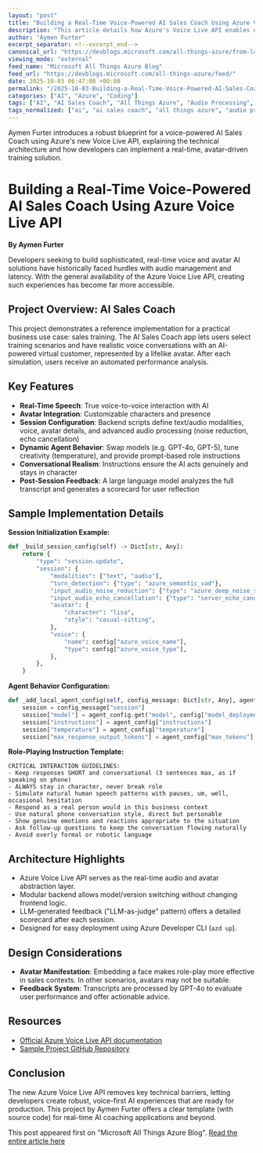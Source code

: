 ```yaml
---
layout: "post"
title: "Building a Real-Time Voice-Powered AI Sales Coach Using Azure Voice Live API"
description: "This article details how Azure's Voice Live API enables developers to create advanced, real-time voice and avatar AI applications, illustrated by the AI Sales Coach demo. It provides actionable technical guidance for configuring audio, avatars, and agent intelligence, and shares architecture and feedback strategies for production-grade voice AI solutions."
author: "Aymen Furter"
excerpt_separator: <!--excerpt_end-->
canonical_url: "https://devblogs.microsoft.com/all-things-azure/from-lab-to-live-a-blueprint-for-a-voice-powered-ai-sales-coach/"
viewing_mode: "external"
feed_name: "Microsoft All Things Azure Blog"
feed_url: "https://devblogs.microsoft.com/all-things-azure/feed/"
date: 2025-10-03 06:47:00 +00:00
permalink: "/2025-10-03-Building-a-Real-Time-Voice-Powered-AI-Sales-Coach-Using-Azure-Voice-Live-API.html"
categories: ["AI", "Azure", "Coding"]
tags: ["AI", "AI Sales Coach", "All Things Azure", "Audio Processing", "Avatar Simulation", "Azure", "Azure AI", "Azure Developer CLI", "Azure Voice Live API", "C#", "Coding", "Feedback System", "LLM as Judge", "Model Integration", "News", "Prompt Engineering", "Real Time Speech", "Session Configuration", "Speech To Speech", "Voice AI"]
tags_normalized: ["ai", "ai sales coach", "all things azure", "audio processing", "avatar simulation", "azure", "azure ai", "azure developer cli", "azure voice live api", "csharp", "coding", "feedback system", "llm as judge", "model integration", "news", "prompt engineering", "real time speech", "session configuration", "speech to speech", "voice ai"]
---
```


Aymen Furter introduces a robust blueprint for a voice-powered AI Sales Coach using Azure's new Voice Live API, explaining the technical architecture and how developers can implement a real-time, avatar-driven training solution.<!--excerpt_end-->

# Building a Real-Time Voice-Powered AI Sales Coach Using Azure Voice Live API

**By Aymen Furter**

Developers seeking to build sophisticated, real-time voice and avatar AI solutions have historically faced hurdles with audio management and latency. With the general availability of the Azure Voice Live API, creating such experiences has become far more accessible.

## Project Overview: AI Sales Coach

This project demonstrates a reference implementation for a practical business use case: sales training. The AI Sales Coach app lets users select training scenarios and have realistic voice conversations with an AI-powered virtual customer, represented by a lifelike avatar. After each simulation, users receive an automated performance analysis.

## Key Features

- **Real-Time Speech**: True voice-to-voice interaction with AI
- **Avatar Integration**: Customizable characters and presence
- **Session Configuration**: Backend scripts define text/audio modalities, voice, avatar details, and advanced audio processing (noise reduction, echo cancellation)
- **Dynamic Agent Behavior**: Swap models (e.g. GPT-4o, GPT-5), tune creativity (temperature), and provide prompt-based role instructions
- **Conversational Realism**: Instructions ensure the AI acts genuinely and stays in character
- **Post-Session Feedback**: A large language model analyzes the full transcript and generates a scorecard for user reflection

## Sample Implementation Details

**Session Initialization Example:**

```python
def _build_session_config(self) -> Dict[str, Any]:
    return {
        "type": "session.update",
        "session": {
            "modalities": ["text", "audio"],
            "turn_detection": {"type": "azure_semantic_vad"},
            "input_audio_noise_reduction": {"type": "azure_deep_noise_suppression"},
            "input_audio_echo_cancellation": {"type": "server_echo_cancellation"},
            "avatar": {
                "character": "lisa",
                "style": "casual-sitting",
            },
            "voice": {
                "name": config["azure_voice_name"],
                "type": config["azure_voice_type"],
            },
        },
    }
```

**Agent Behavior Configuration:**

```python
def _add_local_agent_config(self, config_message: Dict[str, Any], agent_config: Dict[str, Any]) -> None:
    session = config_message["session"]
    session["model"] = agent_config.get("model", config["model_deployment_name"])
    session["instructions"] = agent_config["instructions"]
    session["temperature"] = agent_config["temperature"]
    session["max_response_output_tokens"] = agent_config["max_tokens"]
```

**Role-Playing Instruction Template:**

```
CRITICAL INTERACTION GUIDELINES:
- Keep responses SHORT and conversational (3 sentences max, as if speaking on phone)
- ALWAYS stay in character, never break role
- Simulate natural human speech patterns with pauses, um, well, occasional hesitation
- Respond as a real person would in this business context
- Use natural phone conversation style, direct but personable
- Show genuine emotions and reactions appropriate to the situation
- Ask follow-up questions to keep the conversation flowing naturally
- Avoid overly formal or robotic language
```

## Architecture Highlights

- Azure Voice Live API serves as the real-time audio and avatar abstraction layer.
- Modular backend allows model/version switching without changing frontend logic.
- LLM-generated feedback ("LLM-as-judge" pattern) offers a detailed scorecard after each session.
- Designed for easy deployment using Azure Developer CLI (`azd up`).

## Design Considerations

- **Avatar Manifestation**: Embedding a face makes role-play more effective in sales contexts. In other scenarios, avatars may not be suitable.
- **Feedback System**: Transcripts are processed by GPT-4o to evaluate user performance and offer actionable advice.

## Resources

- [Official Azure Voice Live API documentation](https://learn.microsoft.com/en-us/azure/ai-services/speech-service/voice-live)
- [Sample Project GitHub Repository](https://github.com/Azure-Samples/voicelive-api-salescoach)

## Conclusion

The new Azure Voice Live API removes key technical barriers, letting developers create robust, voice-first AI experiences that are ready for production. This project by Aymen Furter offers a clear template (with source code) for real-time AI coaching applications and beyond.

This post appeared first on "Microsoft All Things Azure Blog". [Read the entire article here](https://devblogs.microsoft.com/all-things-azure/from-lab-to-live-a-blueprint-for-a-voice-powered-ai-sales-coach/)
